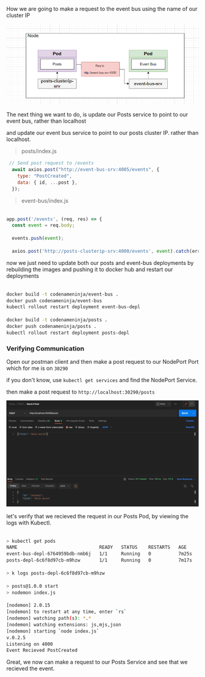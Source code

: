 How we are going to make a request to the event bus using the name of our cluster IP

![request-to-event-bus](/doc_assets/screenshots/Docker/request-to-event-bus.png)

The next thing we want to do, is update our Posts service to point to our event bus, rather than localhost 

and update our event bus service to point to our posts cluster IP. rather than localhost.

> posts/index.js
```js
 // Send post request to /events
  await axios.post("http://event-bus-srv:4005/events", {
    type: "PostCreated",
    data: { id, ...post },
  });

```
> event-bus/index.js
```js

app.post('/events', (req, res) => {
  const event = req.body; 

  events.push(event);

  axios.post('http://posts-clusterip-srv:4000/events', event).catch(err => console.log(err));
```

now we just need to update both our posts and event-bus deployments by rebuilding the images and pushing it to docker hub and restart our deployments

```bash

docker build -t codenameninja/event-bus .
docker push codenameninja/event-bus
kubectl rollout restart deployment event-bus-depl

docker build -t codenameninja/posts .
docker push codenameninja/posts . 
kubectl rollout restart deployment posts-depl

```


### Verifying Communication

Open our postman client and then make a post request to our NodePort Port which for me is on `30290`

if you don't know, use `kubectl get services` and find the NodePort Service.

then make a post request to `http://localhost:30290/posts`

![posts-request-to-nodeport](/doc_assets/screenshots/Docker/posts-request-to-nodeport.png)

let's verify that we recieved the request in our Posts Pod, by viewing the logs with Kubectl.

```bash

> kubectl get pods
NAME                              READY   STATUS    RESTARTS   AGE
event-bus-depl-6764959bdb-nmb6j   1/1     Running   0          7m25s
posts-depl-6c6f8d97cb-m9hzw       1/1     Running   0          7m17s

> k logs posts-depl-6c6f8d97cb-m9hzw

> posts@1.0.0 start
> nodemon index.js

[nodemon] 2.0.15
[nodemon] to restart at any time, enter `rs`
[nodemon] watching path(s): *.*
[nodemon] watching extensions: js,mjs,json
[nodemon] starting `node index.js`
v.0.2.5
Listening on 4000
Event Recieved PostCreated

```

Great, we now can make a request to our Posts Service and see that we recieved the event.